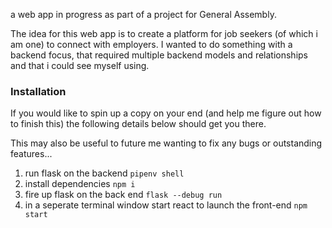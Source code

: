 a web app in progress as part of a project for General Assembly. 

The idea for this web app is to create a platform for job seekers (of which i am one) to connect with 
employers. I wanted to do something with a backend focus, that required multiple backend models and relationships and that i could see myself using. 

### Installation
If you would like to spin up a copy on your end (and help me figure out how to finish this) the following details below should get you there. 

This may also be useful to future me wanting to fix any bugs or outstanding features...

1) run flask on the backend ```pipenv shell```
2) install dependencies ```npm i```
3) fire up flask on the back end ```flask --debug run```
3) in a seperate terminal window start react to launch the front-end ```npm start```
